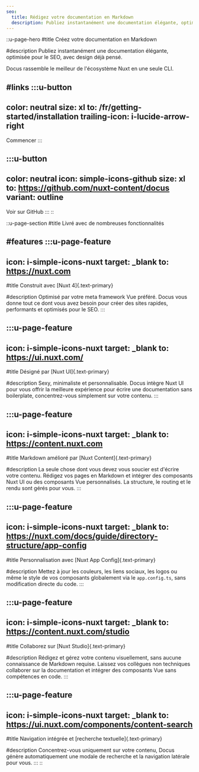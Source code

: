 ```yaml
---
seo:
  title: Rédigez votre documentation en Markdown
  description: Publiez instantanément une documentation élégante, optimisée pour le SEO, avec design déjà pensé. Docus intègre le meilleur de l'écosystème Nuxt.
---
```


::u-page-hero
#title
Créez votre documentation en Markdown

#description
Publiez instantanément une documentation élégante, optimisée pour le SEO, avec design déjà pensé.

Docus rassemble le meilleur de l'écosystème Nuxt en une seule CLI.

#links
  :::u-button
  ---
  color: neutral
  size: xl
  to: /fr/getting-started/installation
  trailing-icon: i-lucide-arrow-right
  ---
  Commencer
  :::

  :::u-button
  ---
  color: neutral
  icon: simple-icons-github
  size: xl
  to: https://github.com/nuxt-content/docus
  variant: outline
  ---
  Voir sur GitHub
  :::
::

::u-page-section
#title
Livré avec de nombreuses fonctionnalités

#features
  :::u-page-feature
  ---
  icon: i-simple-icons-nuxt
  target: _blank
  to: https://nuxt.com
  ---
  #title
  Construit avec [Nuxt 4]{.text-primary}
  
  #description
  Optimisé par votre meta framework Vue préféré. Docus vous donne tout ce dont vous avez besoin pour créer des sites rapides, performants et optimisés pour le SEO.
  :::

  :::u-page-feature
  ---
  icon: i-simple-icons-nuxt
  target: _blank
  to: https://ui.nuxt.com/
  ---
  #title
  Désigné par [Nuxt UI]{.text-primary}
  
  #description
  Sexy, minimaliste et personnalisable. Docus intègre Nuxt UI pour vous offrir la meilleure expérience pour écrire une documentation sans boilerplate, concentrez-vous simplement sur votre contenu.
  :::

  :::u-page-feature
  ---
  icon: i-simple-icons-nuxt
  target: _blank
  to: https://content.nuxt.com
  ---
  #title
  Markdown amélioré par [Nuxt Content]{.text-primary}
  
  #description
  La seule chose dont vous devez vous soucier est d'écrire votre contenu. Rédigez vos pages en Markdown et intégrer des composants Nuxt UI ou des composants Vue personnalisés. La structure, le routing et le rendu sont gérés pour vous.
  :::

  :::u-page-feature
  ---
  icon: i-simple-icons-nuxt
  target: _blank
  to: https://nuxt.com/docs/guide/directory-structure/app-config
  ---
  #title
  Personnalisation avec [Nuxt App Config]{.text-primary}
  
  #description
  Mettez à jour les couleurs, les liens sociaux, les logos ou même le style de vos composants globalement via le `app.config.ts`, sans modification directe du code.
  :::

  :::u-page-feature
  ---
  icon: i-simple-icons-nuxt
  target: _blank
  to: https://content.nuxt.com/studio
  ---
  #title
  Collaborez sur [Nuxt Studio]{.text-primary}
  
  #description
  Rédigez et gérez votre contenu visuellement, sans aucune connaissance de Markdown requise. Laissez vos collègues non techniques collaborer sur la documentation et intégrer des composants Vue sans compétences en code.
  :::

  :::u-page-feature
  ---
  icon: i-simple-icons-nuxt
  target: _blank
  to: https://ui.nuxt.com/components/content-search
  ---
  #title
  Navigation intégrée et [recherche textuelle]{.text-primary}
  
  #description
  Concentrez-vous uniquement sur votre contenu, Docus génère automatiquement une modale de recherche et la navigation latérale pour vous.
  :::
:: 
